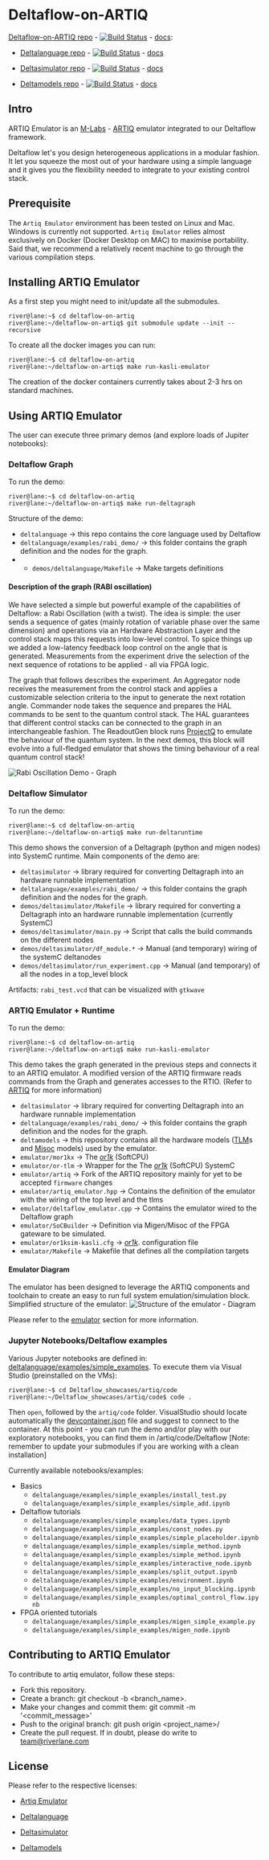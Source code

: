 # Deltaflow-on-ARTIQ

[Deltaflow-on-ARTIQ repo](https://github.com/riverlane/deltaflow-on-artiq) -
[![Build Status](http://jenkins-riverlane.northeurope.cloudapp.azure.com/buildStatus/icon?job=deltaflow-on-artiq_multibranch_build%2Fdev)](http://jenkins-riverlane.northeurope.cloudapp.azure.com/job/deltaflow-on-artiq_multibranch_build/job/dev/) -
[docs](https://riverlane.github.io/deltaflow-on-artiq):

- [Deltalanguage repo](https://github.com/riverlane/deltalanguage) -
[![Build Status](http://jenkins-riverlane.northeurope.cloudapp.azure.com/buildStatus/icon?job=deltalanguage_multibranch_build%2Fdev)](http://jenkins-riverlane.northeurope.cloudapp.azure.com/job/deltalanguage_multibranch_build/job/dev/) -
[docs](https://riverlane.github.io/deltalanguage)

- [Deltasimulator repo](https://github.com/riverlane/deltasimulator) -
[![Build Status](http://jenkins-riverlane.northeurope.cloudapp.azure.com/buildStatus/icon?job=deltasimulator_multibranch_build%2Fdev)](http://jenkins-riverlane.northeurope.cloudapp.azure.com/job/deltasimulator_multibranch_build/job/dev/) - 
[docs](https://riverlane.github.io/deltasimulator)

- [Deltamodels repo](https://github.com/riverlane/deltamodels) -
[![Build Status](http://jenkins-riverlane.northeurope.cloudapp.azure.com/buildStatus/icon?job=deltamodels_multibranch_build%2Fdev)](http://jenkins-riverlane.northeurope.cloudapp.azure.com/job/deltamodels_multibranch_build/job/dev/) -
[docs](https://riverlane.github.io/deltamodels)


## Intro

ARTIQ Emulator is an [M-Labs](https://m-labs.hk) -
[ARTIQ](https://github.com/m-labs/artiq/tree/master/artiq)
emulator integrated to our Deltaflow framework.

Deltaflow let's you design heterogeneous applications in a modular fashion.
It let you squeeze the most out of your hardware using a simple language and
it gives you the flexibility needed to integrate to your existing control stack.

## Prerequisite

The `Artiq Emulator` environment has been tested on Linux and Mac. Windows is currently not supported. 
`Artiq Emulator` relies almost exclusively on Docker (Docker Desktop on MAC) to maximise portability. 
Said that, we recommend a relatively recent machine to go through the various compilation steps.

## Installing ARTIQ Emulator

As a first step you might need to init/update all the submodules.

```console
river@lane:~$ cd deltaflow-on-artiq
river@lane:~/deltaflow-on-artiq$ git submodule update --init --recursive
```

To create all the docker images you can run:

```console
river@lane:~$ cd deltaflow-on-artiq
river@lane:~/deltaflow-on-artiq$ make run-kasli-emulator
```

The creation of the docker containers currently takes about 2-3 hrs on standard machines.

## Using ARTIQ Emulator

The user can execute three primary demos (and explore loads of Jupiter notebooks):

### Deltaflow Graph  

To run the demo:
```console
river@lane:~$ cd deltaflow-on-artiq
river@lane:~/deltaflow-on-artiq$ make run-deltagraph

```

Structure of the demo:
- `deltalanguage` -> this repo contains the core language used by Deltaflow <br>
- `deltalanguage/examples/rabi_demo/` -> this folder contains the graph definition and the nodes for the graph.<br>
- - `demos/deltalanguage/Makefile` -> Make targets definitions<br>

#### Description of the graph (RABI oscillation)

We have selected a simple but powerful example of the capabilities of Deltaflow: a Rabi Oscillation (with a twist). The idea is simple: the user sends a sequence of gates (mainly rotation of variable phase over the same dimension) and operations via an Hardware Abstraction Layer and the control stack maps this requests into low-level control. To spice things up we added a low-latency feedback loop control on the angle that is generated. Measurements from the experiment drive the selection of the next sequence of rotations to be applied - all via FPGA logic. 

The graph that follows describes the experiment. An Aggregator node receives the measurement from the control stack and applies a customizable selection criteria to the input to generate the next rotation angle. Commander node takes the sequence and prepares the HAL commands to be sent to the quantum control stack. The HAL guarantees that different control stacks can be connected to the graph in an interchangeable fashion. The ReadoutGen block runs [ProjectQ](https://projectq.ch) to emulate the behaviour of the quantum system. In the next demos, this block will evolve into a full-fledged emulator that shows the timing behaviour of a real quantum control stack!
 
![Rabi Oscillation Demo - Graph](./docs/figs/rabi_oscillation_graph.png)

### Deltaflow Simulator

To run the demo:
```console
river@lane:~$ cd deltaflow-on-artiq
river@lane:~/deltaflow-on-artiq$ make run-deltaruntime

```

This demo shows the conversion of a Deltagraph (python and migen nodes) into SystemC runtime. 
Main components of the demo are: 
- `deltasimulator` -> library required for converting Deltagraph into an hardware runnable implementation<br>
- `deltalanguage/examples/rabi_demo/` -> this folder contains the graph definition and the nodes for the graph.<br>
- `demos/deltasimulator/Makefile` -> library required for converting a Deltagraph into an hardware runnable implementation (currently SystemC)<br>
- `demos/deltasimulator/main.py` -> Script that calls the build commands on the different nodes<br>
- `demos/deltasimulator/df_module.*` -> Manual (and temporary) wiring of the systemC deltanodes <br>
- `demos/deltasimulator/run_experiment.cpp` -> Manual (and temporary) of all the nodes in a top_level block <br>

Artifacts:
`rabi_test.vcd` that can be visualized with `gtkwave`

### ARTIQ Emulator + Runtime

To run the demo:
```console
river@lane:~$ cd deltaflow-on-artiq 
river@lane:~/deltaflow-on-artiq$ make run-kasli-emulator
```

This demo takes the graph generated in the previous steps and connects it to an ARTIQ emulator. A modified version of the ARTIQ firmware reads commands from the Graph and generates accesses to the RTIO. (Refer to [ARTIQ](https://github.com/m-labs/artiq/tree/master/artiq) for more information)

- `deltasimulator` -> library required for converting Deltagraph into an hardware runnable implementation<br>
- `deltalanguage/examples/rabi_demo/` -> this folder contains the graph definition and the nodes for the graph.<br>
- `deltamodels` -> this repository contains all the hardware models ([TLM](https://www.doulos.com/knowhow/systemc/tlm-20/)s and [Misoc](https://github.com/m-labs/misoc) models) used by the emulator.<br>
- `emulator/mor1kx` -> The *[or1k](https://openrisc.io/or1k.html)* (SoftCPU)<br>
- `emulator/or-tlm` -> Wrapper for the The *[or1k](https://openrisc.io/or1k.html)* (SoftCPU) SystemC<br>
- `emulator/artiq` -> Fork of the ARTIQ repository mainly for yet to be accepted `firmware` changes<br>
- `emulator/artiq_emulator.hpp` -> Contains the definition of the emulator with the wiring of the top level and the tlms<br>
- `emulator/deltaflow_emulator.cpp` -> Contains the emulator wired to the Deltaflow graph<br>
- `emulator/SoCBuilder` -> Definition via Migen/Misoc of the FPGA gateware to be simulated.<br> 
- `emulator/or1ksim-kasli.cfg` -> *[or1k](https://openrisc.io/or1k.html)*. configuration file<br>
- `emulator/Makefile` -> Makefile that defines all the compilation targets<br>

#### Emulator Diagram


The emulator has been designed to leverage the ARTIQ components and toolchain to create an easy to run full system emulation/simulation block.
Simplified structure of the emulator:
![Structure of the emulator - Diagram](./docs/figs/emulator_diagram.png)


Please refer to the [emulator](./emulator/README.md) section for more information.

### Jupyter Notebooks/Deltaflow examples

Various Jupyter notebooks are defined in: [deltalanguage/examples/simple_examples](deltalanguage/examples/simple_examples). 
To execute them via Visual Studio (preinstalled on the VMs):

```console
river@lane:~$ cd Deltaflow_showcases/artiq/code
river@lane:~/Deltaflow_showcases/artiq/code$ code .

```
Then `open`, followed by the `artiq/code` folder. VisualStudio should locate automatically the [devcontainer.json](/artiq/code/.devcontainer/devcontainer.json) file and suggest to connect to the container. At this point - you can run the demo and/or play with our exploratory notebooks, you can find them in /artiq/code/Deltaflow [Note: remember to update your submodules if you are working with a clean installation]

Currently available notebooks/examples:
- Basics
  - `deltalanguage/examples/simple_examples/install_test.py`
  - `deltalanguage/examples/simple_examples/simple_add.ipynb`
- Deltaflow tutorials
  - `deltalanguage/examples/simple_examples/data_types.ipynb`
  - `deltalanguage/examples/simple_examples/const_nodes.py`
  - `deltalanguage/examples/simple_examples/simple_placeholder.ipynb`
  - `deltalanguage/examples/simple_examples/simple_method.ipynb`
  - `deltalanguage/examples/simple_examples/simple_method.ipynb`
  - `deltalanguage/examples/simple_examples/interactive_node.ipynb`
  - `deltalanguage/examples/simple_examples/split_output.ipynb` 
  - `deltalanguage/examples/simple_examples/environment.ipynb` 
  - `deltalanguage/examples/simple_examples/no_input_blocking.ipynb`
  - `deltalanguage/examples/simple_examples/optimal_control_flow.ipynb`
- FPGA oriented tutorials
  - `deltalanguage/examples/simple_examples/migen_simple_example.py`
  - `deltalanguage/examples/simple_examples/migen_node.ipynb`

## Contributing to ARTIQ Emulator

To contribute to artiq emulator, follow these steps:

- Fork this repository.
- Create a branch: git checkout -b <branch_name>.
- Make your changes and commit them: git commit -m '<commit_message>'
- Push to the original branch: git push origin <project_name>/<location>
- Create the pull request.
If in doubt, please do write to team@riverlane.com

## License

Please refer to the respective licenses:

- [Artiq Emulator](LICENSE)

- [Deltalanguage](deltalanguage/LICENSE.rst)

- [Deltasimulator](deltasimulator/LICENSE.rst)

- [Deltamodels](deltamodels/LICENSE.rst)
